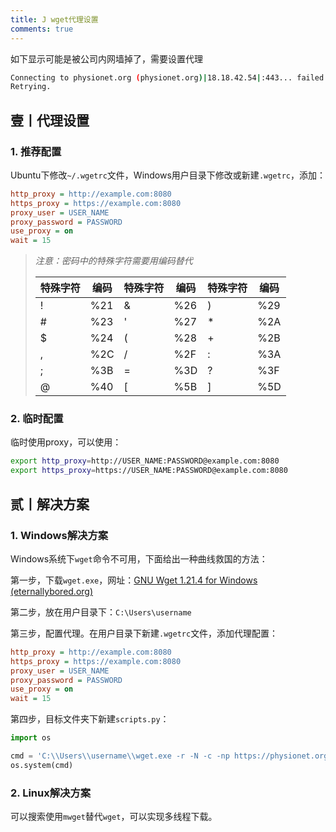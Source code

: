 ```yaml
---
title: J wget代理设置
comments: true
---
```



如下显示可能是被公司内网墙掉了，需要设置代理

```bash
Connecting to physionet.org (physionet.org)|18.18.42.54|:443... failed: Resource temporarily unavailable.
Retrying.
```

## 壹丨代理设置

### 1. 推荐配置

Ubuntu下修改`~/.wgetrc`文件，Windows用户目录下修改或新建`.wgetrc`，添加：

```ini
http_proxy = http://example.com:8080
https_proxy = https://example.com:8080
proxy_user = USER_NAME
proxy_password = PASSWORD
use_proxy = on
wait = 15
```

> *注意：密码中的特殊字符需要用编码替代*
>
> | 特殊字符 | 编码 | 特殊字符 | 编码 | 特殊字符 | 编码 |
> | -------- | ---- | -------- | ---- | -------- | ---- |
> | !        | %21  | &        | %26  | )        | %29  |
> | #        | %23  | '        | %27  | *        | %2A  |
> | $        | %24  | (        | %28  | +        | %2B  |
> | ,        | %2C  | /        | %2F  | :        | %3A  |
> | ;        | %3B  | =        | %3D  | ?        | %3F  |
> | @        | %40  | [        | %5B  | ]        | %5D  |

### 2. 临时配置

临时使用proxy，可以使用：

```bash
export http_proxy=http://USER_NAME:PASSWORD@example.com:8080
export https_proxy=https://USER_NAME:PASSWORD@example.com:8080
```

## 贰丨解决方案

### 1. Windows解决方案

Windows系统下`wget`命令不可用，下面给出一种曲线救国的方法：

第一步，下载`wget.exe`，网址：[GNU Wget 1.21.4 for Windows (eternallybored.org)](https://eternallybored.org/misc/wget/)

第二步，放在用户目录下：`C:\Users\username`

第三步，配置代理。在用户目录下新建`.wgetrc`文件，添加代理配置：

```ini
http_proxy = http://example.com:8080
https_proxy = https://example.com:8080
proxy_user = USER_NAME
proxy_password = PASSWORD
use_proxy = on
wait = 15
```

第四步，目标文件夹下新建`scripts.py`：

```python
import os

cmd = 'C:\\Users\\username\\wget.exe -r -N -c -np https://physionet.org/files/mimic3wdb-matched/1.0/'
os.system(cmd)
```

### 2. Linux解决方案

可以搜索使用`mwget`替代`wget`，可以实现多线程下载。